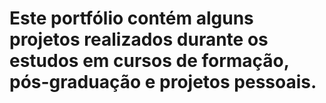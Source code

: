 # Este portfólio contém alguns projetos realizados durante os estudos em cursos de formação, pós-graduação e projetos pessoais.
